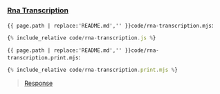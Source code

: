 ### [Rna Transcription](code.zip)

`{{ page.path | replace:'README.md','' }}code/rna-transcription.mjs`:

```js
{% include_relative code/rna-transcription.js %}
```

`{{ page.path | replace:'README.md','' }}code/rna-transcription.print.mjs`:

```js
{% include_relative code/rna-transcription.print.mjs %}
```

> [Response](response/rna-transcription.js)
